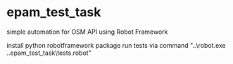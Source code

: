 # epam_test_task
simple automation for OSM API using Robot Framework

install python robotframework package
run tests via command "..\robot.exe ..epam_test_task\tests.robot"
